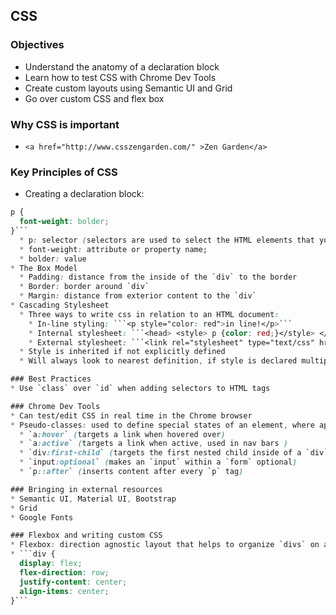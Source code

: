 ## CSS

### Objectives
* Understand the anatomy of a declaration block
* Learn how to test CSS with Chrome Dev Tools
* Create custom layouts using Semantic UI and Grid
* Go over custom CSS and flex box

### Why CSS is important
* ```<a href="http://www.csszengarden.com/" >Zen Garden</a>```

### Key Principles of CSS
* Creating a declaration block:
```css
p {
  font-weight: bolder;
}```
  * p: selector (selectors are used to select the HTML elements that you want to style);
  * font-weight: attribute or property name;
  * bolder: value
* The Box Model
  * Padding: distance from the inside of the `div` to the border
  * Border: border around `div`
  * Margin: distance from exterior content to the `div`
* Cascading Stylesheet
  * Three ways to write css in relation to an HTML document:
    * In-line styling: ```<p style="color: red">in line!</p>```
    * Internal stylesheet: ```<head> <style> p {color: red;}</style> </head>```
    * External stylesheet: ```<link rel="stylesheet" type="text/css" href="./style.css"/>```
  * Style is inherited if not explicitly defined
  * Will always look to nearest definition, if style is declared multiple times.

### Best Practices
* Use `class` over `id` when adding selectors to HTML tags

### Chrome Dev Tools
* Can test/edit CSS in real time in the Chrome browser
* Pseudo-classes: used to define special states of an element, where applicable
  * `a:hover` (targets a link when hovered over)
  * `a:active` (targets a link when active, used in nav bars )
  * `div:first-child` (targets the first nested child inside of a `div` )
  * `input:optional` (makes an `input` within a `form` optional)
  * `p::after` (inserts content after every `p` tag)

### Bringing in external resources
* Semantic UI, Material UI, Bootstrap
* Grid
* Google Fonts

### Flexbox and writing custom CSS
* Flexbox: direction agnostic layout that helps to organize `divs` on an HTML page
* ```div {
  display: flex;
  flex-direction: row;
  justify-content: center;
  align-items: center;
}```
